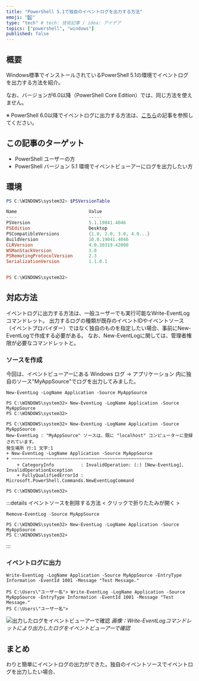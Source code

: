 ```yaml
---
title: "PowerShell 5.1で独自のイベントログを出力する方法"
emoji: "5️⃣"
type: "tech" # tech: 技術記事 / idea: アイデア
topics: ["powershell", "windows"]
published: false
---
```

## 概要

Windows標準でインストールされているPowerShell 5.1の環境でイベントログを出力する方法を紹介。

なお、バージョンが6.0以降（PowerShell Core Edition）では、同じ方法を使えません。

※ PowerShell 6.0以降でイベントログに出力する方法は、[こちら](https://zenn.dev/haretokidoki/articles/af3e404855c54b)の記事を参照してください。

## この記事のターゲット

- PowerShell ユーザーの方
- PowerShell バージョン 5.1 環境でイベントビューアーにログを出力したい方

## 環境

```powershell
PS C:\WINDOWS\system32> $PSVersionTable

Name                           Value
----                           -----
PSVersion                      5.1.19041.4046
PSEdition                      Desktop
PSCompatibleVersions           {1.0, 2.0, 3.0, 4.0...}
BuildVersion                   10.0.19041.4046
CLRVersion                     4.0.30319.42000
WSManStackVersion              3.0
PSRemotingProtocolVersion      2.3
SerializationVersion           1.1.0.1


PS C:\WINDOWS\system32>
```

## 対応方法

イベントログに出力する方法は、一般ユーザーでも実行可能なWrite-EventLogコマンドレット。
出力するログの種類が既存のイベントIDやイベントソース（イベントプロバイダー）ではなく独自のものを指定したい場合、事前にNew-EventLogで作成する必要がある。
なお、New-EventLogに関しては、管理者権限が必要なコマンドレットと。

### ソースを作成

今回は、イベントビューアーにある Windows ログ -> アプリケーション 内に独自のソース"MyAppSource"でログを出力してみました。

```powershell:“管理者として実行”の必要あり
New-EventLog -LogName Application -Source MyAppSource
```

```powershell:実際に実行した結果
PS C:\WINDOWS\system32> New-EventLog -LogName Application -Source MyAppSource
PS C:\WINDOWS\system32>
```

```powershell:すでに指定したイベントソースが存在する場合はエラー
PS C:\WINDOWS\system32> New-EventLog -LogName Application -Source MyAppSource
New-EventLog : "MyAppSource" ソースは、既に "localhost" コンピューターに登録されています。
発生場所 行:1 文字:1
+ New-EventLog -LogName Application -Source MyAppSource
+ ~~~~~~~~~~~~~~~~~~~~~~~~~~~~~~~~~~~~~~~~~~~~~~~~~~~~~
    + CategoryInfo          : InvalidOperation: (:) [New-EventLog]、InvalidOperationException
    + FullyQualifiedErrorId : Microsoft.PowerShell.Commands.NewEventLogCommand

PS C:\WINDOWS\system32>
```

:::details イベントソースを削除する方法 < クリックで折りたたみが開く >

```powershell:“管理者として実行”の必要あり
Remove-EventLog -Source MyAppSource
```

```powershell:実際に実行した結果
PS C:\WINDOWS\system32> New-EventLog -LogName Application -Source MyAppSource
PS C:\WINDOWS\system32>
```

:::

### イベントログに出力

```powershell:登録されているイベントソース・イベントIDであれば、一般ユーザーでも可
Write-EventLog -LogName Application -Source MyAppSource -EntryType Information -EventId 1001 -Message "Test Message."
```

```powershell:実際に実行した結果
PS C:\Users\"ユーザー名"> Write-EventLog -LogName Application -Source MyAppSource -EntryType Information -EventId 1001 -Message "Test Message."
PS C:\Users\"ユーザー名">
```

![出力したログをイベントビューアーで確認](https://storage.googleapis.com/zenn-user-upload/56e5159a66d3-20240306.png)
*画像：Write-EventLogコマンドレットにより出力したログをイベントビューアーで確認*

## まとめ

わりと簡単にイベントログの出力ができた。独自のイベントソースでイベントログを出力したい場合、

